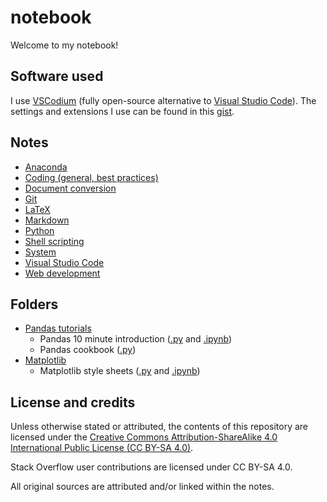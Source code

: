 # notebook

Welcome to my notebook!

## Software used

I use [VSCodium](https://vscodium.github.io/) (fully open-source alternative to [Visual Studio Code](https://code.visualstudio.com/)). The settings and extensions I use can be found in this [gist](https://gist.github.com/nmstreethran/b63189f4af0c9d444691105ab456e943).

## Notes

- [Anaconda](anaconda-prompts.md)
- [Coding (general, best practices)](coding-notes.md)
- [Document conversion](doc-conversion-notes.md)
- [Git](git-notes.md)
- [LaTeX](latex-notes.md)
- [Markdown](markdown-notes.md)
- [Python](python-notes.md)
- [Shell scripting](shellscript-notes.md)
- [System](system-notes.md)
- [Visual Studio Code](vscode-notes.md)
- [Web development](webdev-notes.md)

## Folders

- [Pandas tutorials](pandas/)
  - Pandas 10 minute introduction ([.py](pandas/pandas-10-min-intro/pandas-10-min-intro.py) and [.ipynb](pandas/pandas-10-min-intro/pandas-10-min-intro.ipynb))
  - Pandas cookbook ([.py](pandas/pandas-cookbook/pandas-cookbook.py))
- [Matplotlib](matplotlib/)
  - Matplotlib style sheets ([.py](matplotlib/matplotlib-style-sheets.py) and [.ipynb](matplotlib/matplotlib-style-sheets.ipynb))

## License and credits

Unless otherwise stated or attributed, the contents of this repository are licensed under the [Creative Commons Attribution-ShareAlike 4.0 International Public License (CC BY-SA 4.0)](LICENSE.md).

Stack Overflow user contributions are licensed under CC BY-SA 4.0.

All original sources are attributed and/or linked within the notes.
